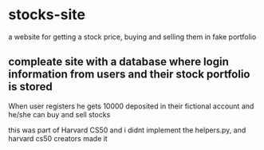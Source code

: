 # stocks-site
a website for getting a stock price, buying and selling them in fake portfolio


## compleate site with a database where login information from users and their stock portfolio is stored

 When user registers he gets 10000 deposited in their fictional account and he/she can buy and sell stocks



this was part of Harvard CS50 and i didnt implement the helpers.py, and harvard cs50 creators made it
